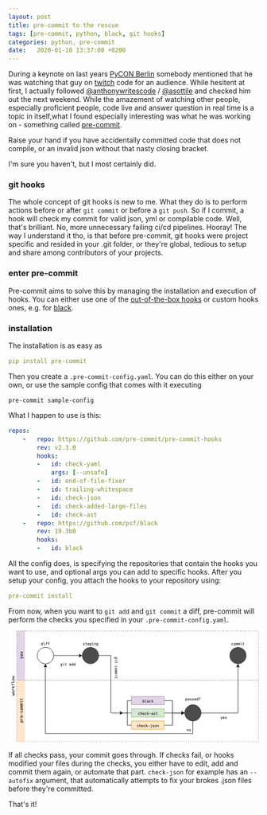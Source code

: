 ```yaml
---
layout: post
title: pre-commit to the rescue
tags: [pre-commit, python, black, git hooks]
categories: python, pre-commit
date:   2020-01-10 13:37:00 +0200
---
```


During a keynote on last years [PyCON Berlin](https://pycon.de) somebody mentioned that he was watching that guy on [twitch](https://www.twitch.tv/) code for an audience. While hesitent at first, I actually followed [@anthonywritescode](https://twitch.tv/anthonywritescode) / [@asottile](https://github.com/asottile) and checked him out the next weekend. While the amazement of watching other people, especially proficient people, code live and answer question in real time is a topic in itself,what I found especially interesting was what he was working on - something called [pre-commit](https://pre-commit.com/).

Raise your hand if you have accidentally committed code that does not compile, or an invalid json without that nasty closing bracket.

I'm sure you haven't, but I most certainly did. 

### git hooks
The whole concept of git hooks is new to me. What they do is to perform actions before or after `git commit` or before a `git push`. So if I commit, a hook will check my commit for valid json, yml or compilable code. Well, that's brilliant. No, more unnecessary failing ci/cd pipelines. Hooray! The way I understand it tho, is that before pre-commit, git hooks were project specific and resided in your .git folder, or they're global, tedious to setup and share among contributors of your projects.

### enter pre-commit
Pre-commit aims to solve this by managing the installation and execution of hooks. You can either use one of the [out-of-the-box hooks](https://github.com/pre-commit/pre-commit-hooks) or custom hooks ones, e.g. for [black](https://iwpnd.pw/articles/2020-01/black-python-code-formatter).

### installation
The installation is as easy as

```yaml
pip install pre-commit
```

Then you create a ```.pre-commit-config.yaml```. You can do this either on your own, or use the sample config that comes with it executing 
```
pre-commit sample-config
``` 

What I happen to use is this:

```yaml
repos:
    -   repo: https://github.com/pre-commit/pre-commit-hooks
        rev: v2.3.0
        hooks:
        -   id: check-yaml
            args: [--unsafe]
        -   id: end-of-file-fixer
        -   id: trailing-whitespace
        -   id: check-json
        -   id: check-added-large-files
        -   id: check-ast
    -   repo: https://github.com/psf/black
        rev: 19.3b0
        hooks:
        -   id: black
```

All the config does, is specifying the repositories that contain the hooks you want to use, and optional args you can add to specific hooks. After you setup your config, you attach the hooks to your repository using:

```yaml
pre-commit install
```

From now, when you want to `git add` and `git commit` a diff, pre-commit will perform the checks you specified in your `.pre-commit-config.yaml`.

![pre-commit workflow](/img/2020-01-10-pre-commit.png)

If all checks pass, your commit goes through. If checks fail, or hooks modified your files during the checks, you either have to edit, add and commit them again, or automate that part. `check-json` for example has an `--autofix` argument, that automatically attempts to fix your brokes .json files before they're committed.

That's it!